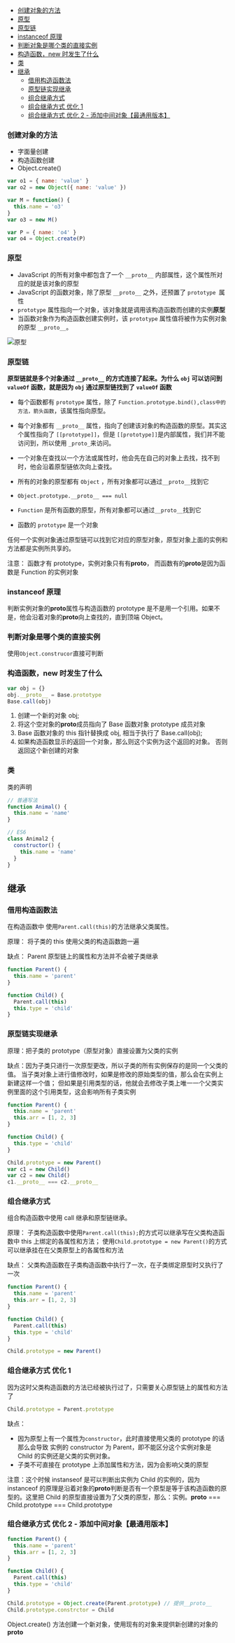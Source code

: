 <!-- TOC -->

- [创建对象的方法](#创建对象的方法)
- [原型](#原型)
- [原型链](#原型链)
- [instanceof 原理](#instanceof-原理)
- [判断对象是哪个类的直接实例](#判断对象是哪个类的直接实例)
- [构造函数，new 时发生了什么](#构造函数new-时发生了什么)
- [类](#类)
- [继承](#继承)
  - [借用构造函数法](#借用构造函数法)
  - [原型链实现继承](#原型链实现继承)
  - [组合继承方式](#组合继承方式)
  - [组合继承方式 优化 1](#组合继承方式-优化-1)
  - [组合继承方式 优化 2 - 添加中间对象【最通用版本】](#组合继承方式-优化-2---添加中间对象最通用版本)

<!-- /TOC -->

### 创建对象的方法

- 字面量创建
- 构造函数创建
- Object.create()

```js
var o1 = { name: 'value' }
var o2 = new Object({ name: 'value' })

var M = function() {
  this.name = 'o3'
}
var o3 = new M()

var P = { name: 'o4' }
var o4 = Object.create(P)
```

### 原型

- JavaScript 的所有对象中都包含了一个 `__proto__` 内部属性，这个属性所对应的就是该对象的原型
- JavaScript 的函数对象，除了原型 `__proto__` 之外，还预置了 `prototype `属性
- `prototype` 属性指向一个对象，该对象就是调用该构造函数而创建的实例**原型**
- 当函数对象作为构造函数创建实例时，该 `prototype` 属性值将被作为实例对象的原型 `__proto__`。

![原型](../img/prototype.png)

### 原型链

**原型链就是多个对象通过 `__proto__` 的方式连接了起来。为什么 `obj` 可以访问到 `valueOf` 函数，就是因为 `obj` 通过原型链找到了 `valueOf` 函数**

- 每个函数都有 `prototype` 属性，除了 `Function.prototype.bind(),class中的方法，箭头函数`，该属性指向原型。

- 每个对象都有 `__proto__` 属性，指向了创建该对象的构造函数的原型。其实这个属性指向了 `[[prototype]]`，但是 `[[prototype]]`是内部属性，我们并不能访问到，所以使用 `_proto_`来访问。

- 一个对象在查找以一个方法或属性时，他会先在自己的对象上去找，找不到时，他会沿着原型链依次向上查找。



- 所有的对象的原型都有 `Object` ，所有对象都可以通过`__proto__`找到它
- `Object.prototype.__proto__ === null`
- `Function` 是所有函数的原型，所有对象都可以通过`__proto__`找到它
- 函数的 `prototype` 是一个对象

任何一个实例对象通过原型链可以找到它对应的原型对象，原型对象上面的实例和方法都是实例所共享的。

注意： 函数才有 prototype，实例对象只有有**proto**， 而函数有的**proto**是因为函数是 Function 的实例对象

### instanceof 原理

判断实例对象的**proto**属性与构造函数的 prototype 是不是用一个引用。如果不是，他会沿着对象的**proto**向上查找的，直到顶端 Object。

### 判断对象是哪个类的直接实例

使用`Object.construcor`直接可判断

### 构造函数，new 时发生了什么

```javascript
var obj = {}
obj.__proto__ = Base.prototype
Base.call(obj)
```

1. 创建一个新的对象 obj;
2. 将这个空对象的**proto**成员指向了 Base 函数对象 prototype 成员对象
3. Base 函数对象的 this 指针替换成 obj, 相当于执行了 Base.call(obj);
4. 如果构造函数显示的返回一个对象，那么则这个实例为这个返回的对象。 否则返回这个新创建的对象

### 类

类的声明

```js
// 普通写法
function Animal() {
  this.name = 'name'
}

// ES6
class Animal2 {
  constructor() {
    this.name = 'name'
  }
}
```

## 继承

### 借用构造函数法

在构造函数中 使用`Parent.call(this)`的方法继承父类属性。

原理： 将子类的 this 使用父类的构造函数跑一遍

缺点： Parent 原型链上的属性和方法并不会被子类继承

```js
function Parent() {
  this.name = 'parent'
}

function Child() {
  Parent.call(this)
  this.type = 'child'
}
```

### 原型链实现继承

原理：把子类的 prototype（原型对象）直接设置为父类的实例

缺点：因为子类只进行一次原型更改，所以子类的所有实例保存的是同一个父类的值。
当子类对象上进行值修改时，如果是修改的原始类型的值，那么会在实例上新建这样一个值；
但如果是引用类型的话，他就会去修改子类上唯一一个父类实例里面的这个引用类型，这会影响所有子类实例

```js
function Parent() {
  this.name = 'parent'
  this.arr = [1, 2, 3]
}

function Child() {
  this.type = 'child'
}

Child.prototype = new Parent()
var c1 = new Child()
var c2 = new Child()
c1.__proto__ === c2.__proto__
```

### 组合继承方式

组合构造函数中使用 call 继承和原型链继承。

原理： 子类构造函数中使用`Parent.call(this);`的方式可以继承写在父类构造函数中 this 上绑定的各属性和方法；
使用`Child.prototype = new Parent()`的方式可以继承挂在在父类原型上的各属性和方法

缺点： 父类构造函数在子类构造函数中执行了一次，在子类绑定原型时又执行了一次

```js
function Parent() {
  this.name = 'parent'
  this.arr = [1, 2, 3]
}

function Child() {
  Parent.call(this)
  this.type = 'child'
}

Child.prototype = new Parent()
```

### 组合继承方式 优化 1

因为这时父类构造函数的方法已经被执行过了，只需要关心原型链上的属性和方法了

```js
Child.prototype = Parent.prototype
```

缺点：

- 因为原型上有一个属性为`constructor`，此时直接使用父类的 prototype 的话那么会导致 实例的 constructor 为 Parent，即不能区分这个实例对象是 Child 的实例还是父类的实例对象。
- 子类不可直接在 prototype 上添加属性和方法，因为会影响父类的原型

注意：这个时候 instanseof 是可以判断出实例为 Child 的实例的，因为 instanceof 的原理是沿着对象的**proto**判断是否有一个原型是等于该构造函数的原型的。这里把 Child 的原型直接设置为了父类的原型，那么：实例。**proto** === Child.prototype === Child.prototype

### 组合继承方式 优化 2 - 添加中间对象【最通用版本】

```js
function Parent() {
  this.name = 'parent'
  this.arr = [1, 2, 3]
}

function Child() {
  Parent.call(this)
  this.type = 'child'
}

Child.prototype = Object.create(Parent.prototype) // 提供__proto__
Child.prototype.constrctor = Child
```

Object.create() 方法创建一个新对象，使用现有的对象来提供新创建的对象的**proto**
